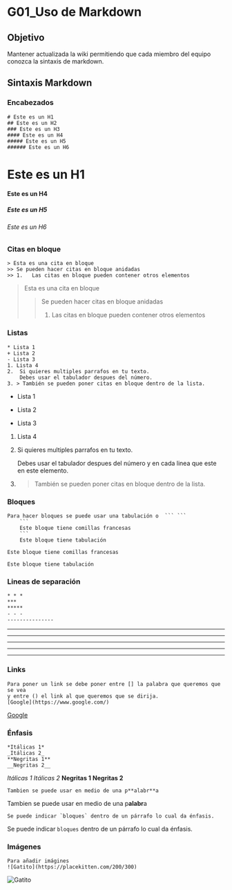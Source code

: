 # G01_Uso de Markdown


## Objetivo
Mantener actualizada la wiki permitiendo que cada miembro del equipo conozca la sintaxis de markdown. 

## Sintaxis Markdown 
### Encabezados
    # Este es un H1
    ## Este es un H2
    ### Este es un H3
    #### Este es un H4
    ##### Este es un H5
    ###### Este es un H6
# Este es un H1
#### Este es un H4
##### Este es un H5
###### Este es un H6

### Citas en bloque

    > Esta es una cita en bloque
    >> Se pueden hacer citas en bloque anidadas
    >> 1.   Las citas en bloque pueden contener otros elementos

> Esta es una cita en bloque
>> Se pueden hacer citas en bloque anidadas
>> 1.   Las citas en bloque pueden contener otros elementos

### Listas

    * Lista 1
    + Lista 2
    - Lista 3
    1. Lista 4
    2.  Si quieres multiples parrafos en tu texto.
        Debes usar el tabulador despues del número.
    3. > También se pueden poner citas en bloque dentro de la lista. 

* Lista 1
+ Lista 2
- Lista 3
1. Lista 4
2.  Si quieres multiples parrafos en tu texto.

    Debes usar el tabulador despues del número y en cada linea que este en este elemento.
3. > También se pueden poner citas en bloque dentro de la lista. 

### Bloques 
    Para hacer bloques se puede usar una tabulación o  ``` ``` 
        ```
        Este bloque tiene comillas francesas
        ```    
        Este bloque tiene tabulación


```
Este bloque tiene comillas francesas
```    

    Este bloque tiene tabulación    

### Lineas de separación 

    * * *  
    ***
    *****
    - - -
    ---------------
* * * 
***
*****
- - -
---------------

### Links
    Para poner un link se debe poner entre [] la palabra que queremos que se vea 
    y entre () el link al que queremos que se dirija.
    [Google](https://www.google.com/)

[Google](https://www.google.com/) 

### Énfasis

    *Itálicas 1*
    _Itálicas 2_
    **Negritas 1**
    __Negritas 2__

*Itálicas 1*
_Itálicas 2_
**Negritas 1**
__Negritas 2__

    Tambien se puede usar en medio de una p**alabr**a

Tambien se puede usar en medio de una p**alabr**a

    Se puede indicar `bloques` dentro de un párrafo lo cual da énfasis.

Se puede indicar `bloques` dentro de un párrafo lo cual da énfasis.

### Imágenes

    Para añadir imágines 
    ![Gatito](https://placekitten.com/200/300) 

![Gatito](https://placekitten.com/200/300)





